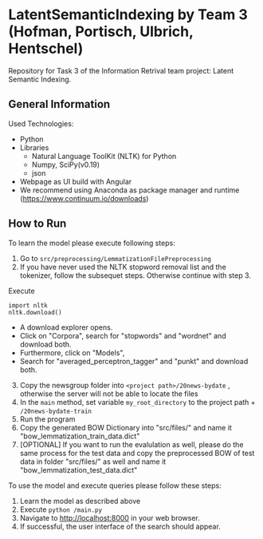 # LatentSemanticIndexing by Team 3 (Hofman, Portisch, Ulbrich, Hentschel) 
Repository for Task 3 of the Information Retrival team project: Latent Semantic Indexing.

## General Information

Used Technologies:
- Python
- Libraries
    - Natural Language ToolKit (NLTK) for Python
    - Numpy, SciPy(v0.19)
    - json
- Webpage as UI build with Angular
- We recommend using Anaconda as package manager and runtime (https://www.continuum.io/downloads)

## How to Run

To learn the model please execute following steps:
1. Go to ``src/preprocessing/LemmatizationFilePreprocessing``
2. If you have never used the NLTK stopword removal list and the tokenizer, follow the subsequet steps. Otherwise continue with step 3.

 Execute 
 
    import nltk
    nltk.download()

- A download explorer opens.
- Click on "Corpora", search for "stopwords" and "wordnet" and download both.
- Furthermore, click on "Models",
- Search for "averaged_perceptron_tagger" and "punkt" and download both.

3. Copy the newsgroup folder into ``<project path>/20news-bydate`` , otherwise the server will not be able to locate the files
3. In the ``main`` method, set variable ``my_root_directory`` to the project path + ``/20news-bydate-train`` 
4. Run the program
5. Copy the generated BOW Dictionary into "src/files/" and name it "bow_lemmatization_train_data.dict"
6. [OPTIONAL] If you want to run the evalulation as well, please do the same process for the test data and copy the preprocessed BOW of test data in folder "src/files/" as well and name it "bow_lemmatization_test_data.dict"

To use the model and execute queries please follow these steps:
1. Learn the model as described above
2. Execute ``python /main.py``
3. Navigate to [http://localhost:8000](http://localhost:8000 "Localhost - Port 8000") in your web browser.
4. If successful, the user interface of the search should appear.
